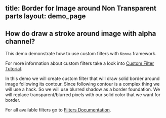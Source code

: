 title: Border for Image around Non Transparent parts
layout: demo_page
---


## How do draw a stroke around image with alpha channel?

This demo demonstrate how to use custom filters with `Konva` framework.

For more information about custom filters take a look into [Custom Filter Tutorial](/docs/filters/Custom_Filter.html).

In this demo we will create custom filter that will draw solid border around image following its contour.
Since following contour is a complex thing we will use a hack. So we will use blurred shadow as a border foundation.
We will replace transparent/blurred pixels with our solid color that we want for border.

For all available filters go to [Filters Documentation](/api/Konva.Filters.html).

<!-- {% iframe /downloads/code/sandbox/Image_Border.html %} -->

<!-- {% include_code Konva Custom Filter Image Demo sandbox/Image_Border.html %} -->
